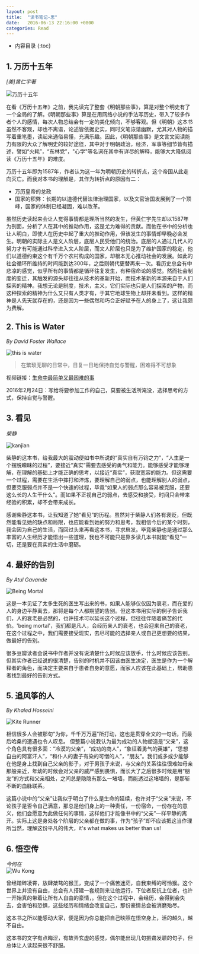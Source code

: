 ```yaml
---
layout: post
title:  "读书笔记-思"
date:   2016-06-13 22:16:00 +0800
categories: Read
---
```

* 内容目录
{:toc}



## 1\. 万历十五年 
*[美]黄仁宇著*
 
![万历十五年]({{site.baseurl}}/pics/wanli.jpg)

<p>在看《万历十五年》之前，我先读完了整套《明朝那些事》，算是对整个明史有了一个全局的了解。《明朝那些事》算是在用网络小说的手法写历史，带入了较多作者个人的感情，每次人物总结会有一定的美化倾向，不够客观。但《明朝》这本书虽然不客观，却也不离谱，论述皆依据史实，同时文笔诙谐幽默，尤其对人物的描写着重笔墨，读起来通俗易懂，充满乐趣。因此，《明朝那些事》是文言文阅读能力有限的大众了解明史的较好途径，其中对于明朝政治，经济，军事等细节皆有描述，譬如“火耗”，“东林党”，"心学"等名词在其中有详尽的解释，能够大大降低阅读《万历十五年》的难度。</p>

万历十五年即为1587年，作者认为这一年为明朝历史的转折点，这个帝国从此走向灭亡。而我对本书的理解是，其作为转折点的原因有二：

+ 万历皇帝的怠政
+ 国家的积弊：长期的以道德代替法律治理国家，以及文官治国发展到了一个顶峰，国家的体制已经凝固，难以改革。    

虽然历史读起来会让人觉得事情都是理所当然的发生，但黄仁宇先生却以1587年为剖面，分析了人在其中的推动作用，这是尤为难得的贡献。而他在书中的分析也让人明白，即使人在历史中起了重大的推动作用，但该发生的事情却早晚必会发生。明朝的实际主人是文人阶层，底层人民受他们的统治。底层的人通过几代人的努力才有可能通过科举进入文人阶层，而文人阶层也只是为了维护国家的稳定，他们以道德约束这个有千万个农村构成的国家，却根本无心推动社会的发展。如此的社会循环所维持的时间能到达300年，之后则朝代更替再来一次。看历史总会有中悲凉的感觉，似乎所有的事情都是循环往复发生，有种宿命论的感觉。然而社会制度的变迁，其触发的源头却往往从技术的革新开始，而技术革新的本源来自于人们探索的精神。我想无论是制度，技术，主义，它们实际也只是人们探索的产物，而这种探索的精神为什么又只有人类才有，于其它地球生物上却并未看到。这样的精神是人先天就存在的，还是因为一些偶然和巧合正好赋予在人的身上了，这让我颇为费解。

## 2. This is Water 
*By David Foster Wallace*

![this is water]({{site.baseurl}}/pics/this_is_water.jpg)

>在繁琐无聊的日常中，日复一日地保持自觉与警醒，困难得不可想象

视频链接：[生命中最简单又最困难的事](http://v.youku.com/v_show/id_XNjYyMjYzNDky.html?from=y1.2-1-103.3.4-1.1-1-1-3-0#paction)

2016年2月24日：写给将要参加工作的自己，莫要被生活所淹没，选择思考的方式，保持自觉与警醒。

## 3. 看见
*柴静*

![kanjian]({{site.baseurl}}/pics/kanjian.jpeg)

柴静的这本书，给我最大的震动便如书中所说的“真实自有万钧之力”，“人生是一个摆脱矇昧的过程”，要接近“真实”需要去感受的勇气和能力。能够感受才能够理解，在理解的基础上才能正确的思考，以接近“真实”，获取宽容的能力。但这需要一个过程，需要在生活中摔打和淬炼，要理解自己的弱点，也能理解别人的弱点，但要克服弱点并不是一个快速的过程，毕竟“如果人的弱点那么容易被克服，还要这么长的人生干什么”。而如果不正视自己的弱点，去感受和接受，时间只会带来经验的积累，却不会带来成长。

感谢柴静这本书，让我知道了她“看见”的历程。虽然对于柴静人们各有褒贬，但既然能看见她的缺点和局限，也应能看到她的努力和思考，我相信今后的某个时刻，我会因为自己的生活，而回过头来再看这本书，寻求启发。毕竟柴静也是通过那么丰富的人生经历才能悟出一些道理，我也不可能只是靠多读几本书就能“看见”一切，还是要在真实的生活中磨砺。

## 4. 最好的告别
*By Atul Gavande*

![Being Mortal]({{site.baseurl}}/pics/being_mortal.jpg)

这是一本见证了太多生死的医生写出来的书，如果人能够仅仅因为衰老，而在爱的人的身边平静离去，那将是每个人都期望的告别。但这本书用实际的例子告诉我们，人的衰老是必然的，也许技术可以延长这个过程，但往往伴随着痛苦的代价。'being mortal'，我们都是凡人，会经历亲人的衰老，也会迎来自己的衰老，在这个过程之中，我们需要接受现实，去尽可能的选择亲人或自己更想要的结果，做最好的告别。

很多豆瓣读者会说书中作者并没有说清楚什么时候应该放手，什么时候应该告别。但其实作者已经说的很清楚，告别的时机并不因该由医生决定，医生是作为一个解释者的角色，而决定主要来自于患者自身的意愿，而家人应该在此基础上，帮助患者找到最好的告别方式。

## 5. 追风筝的人
*By Khaled Hosseini*

![Kite Runner]({{site.baseurl}}/pics/kiteRunner.jpeg)

相信很多人会被那句“为你，千千万万遍”所打动，这也是贯穿全文的一句话，而最后哈桑的遭遇也令人叹息。
但整篇小说我认为最为成功的人物塑造是“父亲”，这个角色具有很多面：“冷漠的父亲”，“成功的商人”，“象征着勇气的英雄”，“思想自由的阿富汗人”，“和仆人的妻子有染的可憎的人”，“朋友”。我们或多或少能够在他是身上找到自己父亲的影子，对于男孩子来说，与父亲的关系往往很难如母亲那般亲近，年幼的时候会对父亲的威严感到畏惧，而长大了之后很多时候是用“朋友”的方式和父亲相处，之间总是隐隐有那么一堵墙，而能透过这堵墙的，是那斩不断的血脉联系。

这篇小说中的“父亲”让我似乎明白了什么是生命的延续，也许对于“父亲”来说，不论孩子是否令自己满意，那总是他们身上的一种责任，一份宿命，一份存在的意义，他们会愿意为此做任何的事情，这样他们才能像书中的“父亲”一样平静的离开。实际上这是身处各个阶层的父亲都在做的事，作为“孩子”却不应该把这当作理所当然，理解这份平凡的伟大，it's what makes us better than us!

## 6. 悟空传
*今何在*  
![Wu Kong]({{site.baseurl}}/pics/wukong.jpg)

曾经踏碎凌霄，放肆桀骜的猴王，变成了一个痛苦迷茫，自我束缚的可怜猴。这个世界上并没有自由，总会有人搭建一套规则来让他运行，下位者反抗上位者，也许一开始真的带着让所有人自由的豪情，。但在这个过程中，会经历，会得到会失去，会害怕和恐惧，这些经历和情绪会改变自己，那份豪情总会被消磨殆尽。

这本书之所以能感动大家，便是因为你总能把自己映照在悟空身上，活的越久，越不自由。

这本书的文字有点晦涩，有故弄玄虚的感觉，偶尔能出现几句振聋发聩的句子，但总体让人读起来很不舒服。

